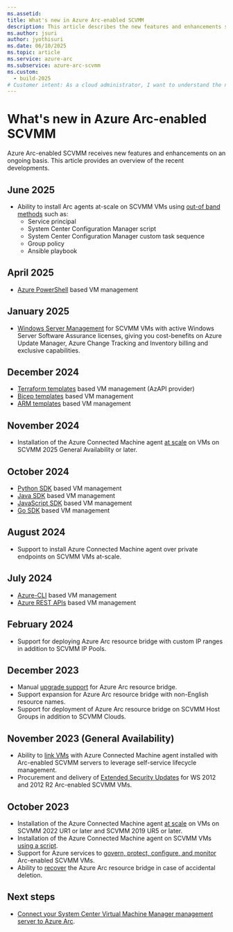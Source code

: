 ```yaml
---
ms.assetid:
title: What's new in Azure Arc-enabled SCVMM
description: This article describes the new features and enhancements supported in Azure Arc-enabled System Center Virtual Machine Manager.
ms.author: jsuri
author: jyothisuri
ms.date: 06/10/2025
ms.topic: article
ms.service: azure-arc
ms.subservice: azure-arc-scvmm
ms.custom:
  - build-2025
# Customer intent: As a cloud administrator, I want to understand the new features in Azure Arc-enabled SCVMM, so that I can optimize VM management and leverage enhancements for better performance and cost efficiency in my cloud infrastructure.
---
```


# What's new in Azure Arc-enabled SCVMM

Azure Arc-enabled SCVMM receives new features and enhancements on an ongoing basis. This article provides an overview of the recent developments.

## June 2025

- Ability to install Arc agents at-scale on SCVMM VMs using [out-of band methods](/azure/azure-arc/system-center-virtual-machine-manager/enable-guest-management-at-scale?tabs=Out-of-band) such as:
   - Service principal
   - System Center Configuration Manager script
   - System Center Configuration Manager custom task sequence
   - Group policy
   - Ansible playbook

## April 2025 
 
- [Azure PowerShell](/powershell/module/az.scvmm/?view=azps-13.4.0&preserve-view=true) based VM management

## January 2025

- [Windows Server Management](/azure/azure-arc/servers/windows-server-management-overview) for SCVMM VMs with active Windows Server Software Assurance licenses, giving you cost-benefits on Azure Update Manager, Azure Change Tracking and Inventory billing and exclusive capabilities.

## December 2024

- [Terraform templates](/azure/templates/microsoft.scvmm/virtualmachineinstances?pivots=deployment-language-terraform) based VM management (AzAPI provider) 
- [Bicep templates](/azure/templates/microsoft.scvmm/virtualmachineinstances?pivots=deployment-language-bicep) based VM management 
- [ARM templates](/azure/templates/microsoft.scvmm/virtualmachineinstances?pivots=deployment-language-arm-template) based VM management 

## November 2024 

- Installation of the Azure Connected Machine agent [at scale](/azure/azure-arc/system-center-virtual-machine-manager/enable-guest-management-at-scale) on VMs on SCVMM 2025 General Availability or later.

## October 2024

- [Python SDK](/python/api/overview/azure/mgmt-scvmm-readme) based VM management 
- [Java SDK](/java/api/overview/azure/resourcemanager-scvmm-readme) based VM management 
- [JavaScript SDK](/javascript/api/overview/azure/arm-scvmm-readme) based VM management 
- [Go SDK](https://pkg.go.dev/github.com/Azure/azure-sdk-for-go/sdk/resourcemanager/scvmm/armscvmm#section-documentation) based VM management 

## August 2024

- Support to install Azure Connected Machine agent over private endpoints on SCVMM VMs at-scale.

## July 2024

- [Azure-CLI](/cli/azure/scvmm) based VM management 
- [Azure REST APIs](/rest/api/azure-arc-scvmm/operation-groups) based VM management 

## February 2024

- Support for deploying Azure Arc resource bridge with custom IP ranges in addition to SCVMM IP Pools. 

## December 2023

- Manual [upgrade support](/azure/azure-arc/system-center-virtual-machine-manager/upgrade-azure-arc-resource-bridge) for Azure Arc resource bridge.
- Support expansion for Azure Arc resource bridge with non-English resource names.
- Support for deployment of Azure Arc resource bridge on SCVMM Host Groups in addition to SCVMM Clouds.

## November 2023 (General Availability)

- Ability to [link VMs](/azure/azure-arc/system-center-virtual-machine-manager/enable-virtual-hardware-scvmm) with Azure Connected Machine agent installed with Arc-enabled SCVMM servers to leverage self-service lifecycle management.
- Procurement and delivery of [Extended Security Updates](/azure/azure-arc/system-center-virtual-machine-manager/deliver-esus-for-system-center-virtual-machine-manager-vms) for WS 2012 and 2012 R2 Arc-enabled SCVMM VMs.

## October 2023

- Installation of the Azure Connected Machine agent [at scale](/azure/azure-arc/system-center-virtual-machine-manager/enable-guest-management-at-scale) on VMs on SCVMM 2022 UR1 or later and SCVMM 2019 UR5 or later.
- Installation of the Azure Connected Machine agent on SCVMM VMs [using a script](/azure/azure-arc/system-center-virtual-machine-manager/install-arc-agents-using-script).
- Support for Azure services to [govern, protect, configure, and monitor](/azure/azure-arc/servers/overview#supported-cloud-operations) Arc-enabled SCVMM VMs.
- Ability to [recover](/azure/azure-arc/system-center-virtual-machine-manager/disaster-recovery) the Azure Arc resource bridge in case of accidental deletion.  


## Next steps

- [Connect your System Center Virtual Machine Manager management server to Azure Arc](/azure/azure-arc/system-center-virtual-machine-manager/quickstart-connect-system-center-virtual-machine-manager-to-arc).
